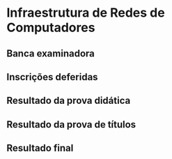 # Infraestrutura de Redes de Computadores

## Banca examinadora

## Inscrições deferidas

## Resultado da prova didática

## Resultado da prova de títulos

## Resultado final